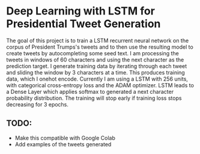 # Deep Learning with LSTM for Presidential Tweet Generation
The goal of this project is to train a LSTM recurrent neural network on the corpus of President Trumps's tweets and to then use the resulting model to create tweets by autocompleting some seed text. I am processing the tweets in windows of 60 characters and using the next character as the prediction target. I generate training data by iterating through each tweet and sliding the window by 3 characters at a time. This produces training data, which I onehot encode. Currently I am using a LSTM with 256 units, with categorical cross-entropy loss and the ADAM optimizer. LSTM leads to a Dense Layer which applies softmax to generated a next character probability distribution. The training will stop early if training loss stops decreasing for 3 epochs. 
## TODO:
* Make this compatible with Google Colab
* Add examples of the tweets generated